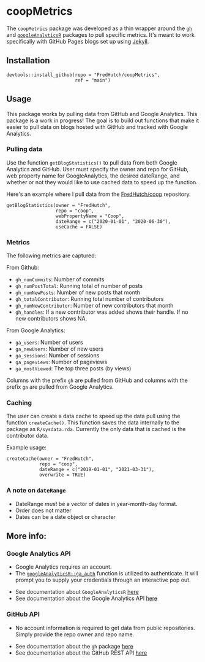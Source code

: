 # coopMetrics

The `coopMetrics` package was developed as a thin wrapper around the [`gh`](https://github.com/r-lib/gh) and [`googleAnalyticsR`](https://code.markedmondson.me/googleAnalyticsR/) packages to pull specific metrics. It's meant to work specifically with GitHub Pages blogs set up using [Jekyll](https://jekyllrb.com/). 

## Installation

```
devtools::install_github(repo = "FredHutch/coopMetrics",
                         ref = "main")
```

## Usage

This package works by pulling data from GitHub and Google Analytics. This package is a work in progress! The goal is to build out functions that make it easier to pull data on blogs hosted with GitHub and tracked with Google Analytics.

### Pulling data

Use the function `getBlogStatistics()` to pull data from both Google Analytics and GitHub. User must specify the owner and repo for GitHub, web property name for GoogleAnalytics, the desired dateRange, and whether or not they would like to use cached data to speed up the function.

Here's an example where I pull data from the [FredHutch/coop](https://github.com/FredHutch/coop) repository.

```
getBlogStatistics(owner = "FredHutch",
                  repo = "coop",
                  webPropertyName = "Coop",
                  dateRange = c("2020-01-01", "2020-06-30"),
                  useCache = FALSE)
```

### Metrics

The following metrics are captured:

From Github:
- `gh_numCommits`: Number of commits
- `gh_numPostTotal`: Running total of number of posts
- `gh_numNewPosts`: Number of new posts that month
- `gh_totalContributor`: Running total number of contributors
- `gh_numNewContributor`: Number of new contributors that month
- `gh_handles`: If a new contributor was added shows their handle. If no new contributors shows NA.

From Google Analytics:
- `ga_users`: Number of users
- `ga_newUsers`: Number of new users
- `ga_sessions`: Number of sessions
- `ga_pageviews`: Number of pageviews
- `ga_mostViewed`: The top three posts (by views)

Columns with the prefix `gh` are pulled from GitHub and columns with the prefix `ga` are pulled from Google Analytics.

### Caching

The user can create a data cache to speed up the data pull using the function `createCache()`. This function saves the data internally to the package as `R/sysdata.rda`. Currently the only data that is cached is the contributor data.

Example usage:

```
createCache(owner = "FredHutch",
            repo = "coop",
            dateRange = c("2019-01-01", "2021-03-31"),
            overwrite = TRUE)
```

### A note on `dateRange`

- DateRange _must_ be a vector of dates in year-month-day format.
- Order does not matter
- Dates can be a date object or character

## More info:

### Google Analytics API
- Google Analytics requires an account. 
- The [`googleAnalyticsR::ga_auth`](https://www.rdocumentation.org/packages/googleAnalyticsR/versions/0.8.0/topics/ga_auth) function is utilized to authenticate. It will prompt you to supply your credentials through an interactive pop out.

* See documentation about `GoogleAnalyticsR` [here](https://code.markedmondson.me/googleAnalyticsR/)
* See documentation about the Google Analytics API [here](https://developers.google.com/analytics/devguides/reporting/core/v4)

### GitHub API
- No account information is required to get data from public repositories. Simply provide the repo owner and repo name.

* See documentation about the `gh` package [here](https://github.com/r-lib/gh)
* See documentation about the GitHub REST API [here](https://docs.github.com/en/rest)
